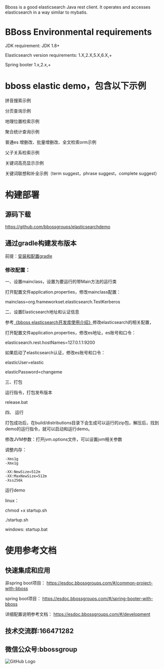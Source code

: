 Bboss is a good elasticsearch Java rest client. It operates and accesses elasticsearch in a way similar to mybatis.

# BBoss Environmental requirements

JDK requirement: JDK 1.8+

Elasticsearch version requirements: 1.X,2.X,5.X,6.X,+

Spring booter 1.x,2.x,+
# bboss elastic demo，包含以下示例
拼音搜索示例

分页查询示例

地理位置检索示例

聚合统计查询示例

普通es 增删改、批量增删改、全文检索orm示例

父子关系检索示例

关键词高亮显示示例

关键词联想和补全示例（term suggest，phrase suggest，complete suggest）


# 构建部署
## 源码下载
https://github.com/bbossgroups/elasticsearchdemo

## 通过gradle构建发布版本
前提：[安装和配置gradle](https://esdoc.bbossgroups.com/#/bboss-build)
### 修改配置：
一、设置mainclass，设置为要运行的带Main方法的运行类

打开配置文件application.properties，修改mainclass配置：

mainclass=org.frameworkset.elasticsearch.TestKerberos

二、设置Elasticsearch地址和认证信息

参考[《bboss elasticsearch开发库使用介绍》](https://esdoc.bbossgroups.com/#/development)修改elasticsearch的相关配置，

打开配置文件application.properties，修改es地址，es账号和口令：

elasticsearch.rest.hostNames=127.0.1.1:9200

如果启动了elasticsearch认证，修改es账号和口令：

elasticUser=elastic

elasticPassword=changeme

三、打包

运行指令，打包发布版本

release.bat

四、 运行

打包成功后，在build/distributions目录下会生成可以运行的zip包，解压后，找到demo的运行指令，就可以启动和运行demo。

修改JVM参数：打开jvm.options文件，可以设置jvm相关参数

调整内存：

```properties
-Xms1g
-Xmx1g

-XX:NewSize=512m
-XX:MaxNewSize=512m
-Xss256k
```


运行demo

linux：

chmod +x startup.sh

./startup.sh

windows: startup.bat


# 使用参考文档
## 快速集成和应用
非spring boot项目：
https://esdoc.bbossgroups.com/#/common-project-with-bboss

spring boot项目：
https://esdoc.bbossgroups.com/#/spring-booter-with-bboss

详细配置说明参考文档：
https://esdoc.bbossgroups.com/#/development

## 技术交流群:166471282 
     
## 微信公众号:bbossgroup   
![GitHub Logo](https://static.oschina.net/uploads/space/2017/0617/094201_QhWs_94045.jpg)


